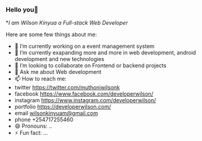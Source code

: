 ### Hello you👋


**I am Wilson Kinyua a Full-stack Web Developer*

Here are some few things about me:

- 🔭 I’m currently working on a event management system
- 🌱 I’m currently exapanding more and more in web development, android development and new technologies
- 👯 I’m looking to collaborate on Frontend or backend projects
- 💬 Ask me about Web development
- 📫 How to reach me: 
- twitter https://twitter.com/muthoniwilsonk
- facebook https://www.facebook.com/developerwilson/
- instagram https://www.instagram.com/developerwilson/
- portfolio https://developerwilson.com/
- email wilsonkinyuam@gmail.com
- phone +254717255460
- 😄 Pronouns: ..
- ⚡ Fun fact: ...

